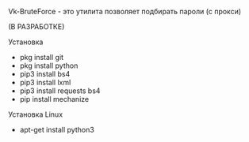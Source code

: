 Vk-BruteForce - это утилита позволяет подбирать пароли (с прокси)

(В РАЗРАБОТКЕ)

Установка
* pkg install git 
* pkg install python
* pip3 install bs4
* pip3 install lxml
* pip3 install requests bs4
* pip install mechanize













Установка Linux
* apt-get install python3
